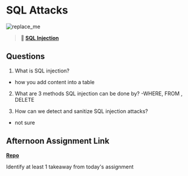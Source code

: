 # SQL Attacks

![replace_me](https://codeworks.blob.core.windows.net/public/assets/img/illustrations/placeholder.svg)

> **📖 [SQL Injection](https://codeworksacademy.com/fs-student-guide/resources/wk11/03-SQL-Injection)**

## Questions

1. What is SQL injection?
  - how you add content into a table

2. What are 3 methods SQL injection can be done by?
  -WHERE, FROM , DELETE

3. How can we detect and sanitize SQL injection attacks?
  - not sure
## Afternoon Assignment Link

**[Repo](https://github.com/Parker-ward/allSpicy)**

Identify at least 1 takeaway from today's assignment
